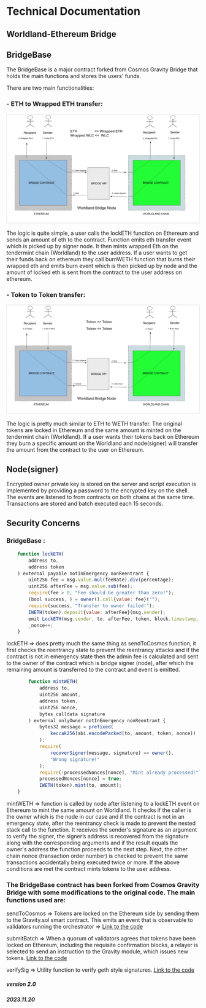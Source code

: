 # Technical Documentation
## Worldland-Ethereum Bridge

## BridgeBase

The BridgeBase is a major contract forked from Cosmos Gravity Bridge that holds the main functions and stores the users' funds.

There are two main functionalities:

### - ETH to Wrapped ETH transfer:

![graph_1](assets/graph_1.png)

The logic is quite simple, a user calls the lockETH function on Ethereum and sends an amount of eth to the contract. Function emits eth transfer event which is picked up by signer node. It then mints wrapped Eth on the tendermint chain (Worldland) to the user address. If a user wants to get their funds back on ethereum they call burnWETH function that burns their wrapped eth and emits burn event which is then picked up by node and the amount of locked eth is sent from the contract to the user address on ethereum.

### - Token to Token transfer:

![graph_1](assets/graph_2.png)

The logic is pretty much similar to ETH to WETH transfer. The original tokens are locked in Ethereum and the same amount is minted on the tendermint chain (Worldland). If a user wants their tokens back on Ethereum they burn a specific amount on the Worldland and node(signer) will transfer the amount from the contract to the user on Ethereum.

## Node(signer)

Encrypted owner private key is stored on the server and script execution is implemented by providing a password to the encrypted key on the shell. The events are listened to from contracts on both chains at the same time. Transactions are stored and batch executed each 15 seconds.

## Security Concerns

### BridgeBase :

```javascript
    function lockETH(
        address to,
        address token
    ) external payable notInEmergency nonReentrant {
        uint256 fee = msg.value.mul(feeRate).div(percentage);
        uint256 afterFee = msg.value.sub(fee);
        require(fee > 0, "Fee should be greater than zero!");
        (bool success, ) = owner().call{value: fee}("");
        require(success, "Transfer to owner failed!");
        IWETH(token).deposit{value: afterFee}(msg.sender);
        emit LockETH(msg.sender, to, afterFee, token, block.timestamp, _nonce);
        _nonce++;
    }
```

lockETH => does pretty much the same thing as sendToCosmos function, it first checks the reentrancy state to prevent the reentrancy attacks and if the contract is not in emergency state then the admin fee is calculated and sent to the owner of the contract which is bridge signer (node), after which the remaining amount is transferred to the contract and event is emitted.

```javascript
        function mintWETH(
            address to,
            uint256 amount,
            address token,
            uint256 nonce,
            bytes calldata signature
        ) external onlyOwner notInEmergency nonReentrant {
            bytes32 message = prefixed(
                keccak256(abi.encodePacked(to, amount, token, nonce))
            );
            require(
                recoverSigner(message, signature) == owner(),
                "Wrong signature!"
            );
            require(!processedNonces[nonce], "Mint already processed!");
            processedNonces[nonce] = true;
            IWETH(token).mint(to, amount);
    }
```

mintWETH => function is called by node after listening to a lockETH event on Ethereum to mint the same amount on Worldland. It checks if the caller is the owner which is the node in our case and if the contract is not in an emergency state, after the reentrancy check is made to prevent the nested stack call to the function. It receives the sender's signature as an argument to verify the signer, the signer’s address is recovered from the signature along with the corresponding arguments and if the result equals the owner's address the function proceeds to the next step. Next, the other chain nonce (transaction order number) is checked to prevent the same transactions accidentally being executed twice or more. If the above conditions are met the contract mints tokens to the user address.

### The BridgeBase contract has been forked from Cosmos Gravity Bridge with some modifications to the original code. The main functions used are:

sendToCosmos => Tokens are locked on the Ethereum side by sending them to the Gravity.sol smart contract. This emits an event that is observable to validators running the orchestrator => [Link to the code](https://github.com/Gravity-Bridge/Gravity-Bridge/blob/main/solidity/contracts/Gravity.sol)

submitBatch => When a quorum of validators agrees that tokens have been locked on Ethereum, including the requisite confirmation blocks, a relayer is selected to send an instruction to the Gravity module, which issues new tokens. [Link to the code](https://github.com/Gravity-Bridge/Gravity-Bridge/blob/main/solidity/contracts/Gravity.sol)

verifySig => Utility function to verify geth style signatures. [Link to the code](https://github.com/Gravity-Bridge/Gravity-Bridge/blob/main/solidity/contracts/Gravity.sol)


##### version 2.0
##### 2023.11.20
